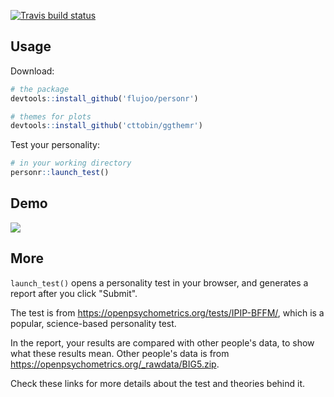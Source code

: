 
<!-- badges: start -->
[![Travis build status](https://travis-ci.com/flujoo/personr.svg?branch=master)](https://travis-ci.com/flujoo/personr)
<!-- badges: end -->


## Usage

Download:

```r
# the package
devtools::install_github('flujoo/personr')

# themes for plots
devtools::install_github('cttobin/ggthemr')
```

Test your personality:

```r
# in your working directory
personr::launch_test()
```


## Demo

![](demo.gif)


## More

`launch_test()` opens a personality test in your browser, and generates a report after you click "Submit".

The test is from <https://openpsychometrics.org/tests/IPIP-BFFM/>, which is a popular, science-based personality test.

In the report, your results are compared with other people's data, to show what these results mean. Other people's data is from <https://openpsychometrics.org/_rawdata/BIG5.zip>.

Check these links for more details about the test and theories behind it.
